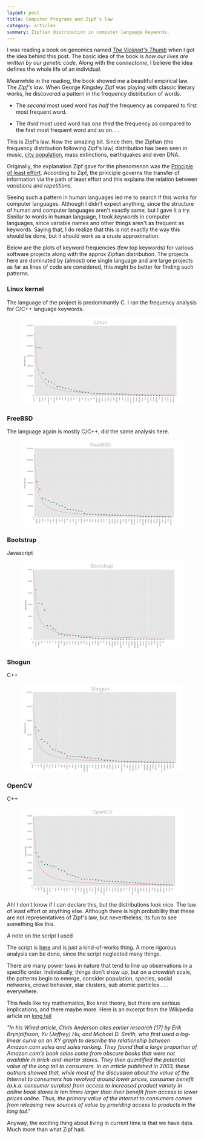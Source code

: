 ```yaml
---
layout: post
title: Computer Programs and Zipf's law
category: articles
summary: Zipfian distribution in computer language keywords.
---
```


<span class="dropcap">I</span> was reading a book on genomics named
*[The Violinist's Thumb](https://www.goodreads.com/book/show/13521382-the-violinist-s-thumb)*
when I got the idea behind this post. The basic idea of the book is *how our
lives are written by our genetic code*. Along with the *connectome*, I believe
the idea defines the whole life of an individual.

Meanwhile in the reading, the book showed me a beautiful empirical law. The
*Zipf's law*. When George Kingsley Zipf was playing with classic literary
works, he discovered a pattern in the frequency distribution of words.

+ The *second* most used word has *half* the frequency as compared to first
  most frequent word.

+ The *third* most used word has *one third* the frequency as compared to
  the first most frequent word and so on. . .

This is Zipf's law. Now the amazing bit. Since then, the Zipfian (the frequency
distribution following Zipf's law) distribution has been seen in music,
[city population](http://io9.com/the-mysterious-law-that-governs-the-size-of-your-city-1479244159),
mass extinctions, earthquakes and even DNA.

Originally, the explanation Zipf gave for the phenomenon was the
[Principle of least effort](https://en.wikipedia.org/wiki/Principle_of_least_effort).
According to Zipf, the principle governs the transfer of information via the
path of least effort and this explains the relation between *variations* and
*repetitions*.

Seeing such a pattern in human languages led me to search if this works for
computer languages. Although I didn't expect anything, since the structure of
human and computer languages aren't exactly same, but I gave it a try. Similar
to words in human language, I took *keywords* in computer languages, since
variable names and other things aren't as frequent as keywords. Saying that, I
do realize that this is not exactly the way this should be done, but it should
work as a crude approximation.

Below are the plots of keyword frequencies (few top keywords) for various
software projects along with the approx Zipfian distribution. The projects here
are dominated by (almost) one single language and are large projects as far as
lines of code are considered, this *might* be better for finding such patterns.

### Linux kernel

The language of the project is predominantly C. I ran the frequency analysis for
C/C++ language keywords.

<figure>
<a href="/images/posts/zipf/linux.png" data-lightbox="linux"> <img
src="/images/posts/zipf/linux.png"> </a>
</figure>

### FreeBSD

The language again is mostly C/C++, did the same analysis here.

<figure>
<a href="/images/posts/zipf/bsd.png" data-lightbox="bsd"> <img
src="/images/posts/zipf/bsd.png"> </a>
</figure>

### Bootstrap

Javascript

<figure>
<a href="/images/posts/zipf/bootstrap.png" data-lightbox="bootstrap"> <img
src="/images/posts/zipf/bootstrap.png"> </a>
</figure>

### Shogun

C++

<figure>
<a href="/images/posts/zipf/shogun.png" data-lightbox="shogun"> <img
src="/images/posts/zipf/shogun.png"> </a>
</figure>

### OpenCV

C++

<figure>
<a href="/images/posts/zipf/cv.png" data-lightbox="cv"> <img
src="/images/posts/zipf/cv.png"> </a>
</figure>

Ah! I don't know if I can declare this, but the distributions look nice. The law
of least effort or anything else. Although there is high probability that these
are not representatives of Zipf's law, but nevertheless, its fun to see
something like this.

<aside markdown="1">
<div class="aside-title">A note on the script I used</div>

The script is [here](https://github.com/lepisma/zipf) and is just a
kind-of-works thing. A more rigorous analysis can be done, since the script
neglected many things.
</aside>

There are many power laws in nature that tend to line up observations in a
specific order. Individually, things don't show up, but on a *crowdish* scale,
the patterns begin to emerge, consider population, species, social networks,
crowd behavior, star clusters, sub atomic particles . . . everywhere.

This feels like toy mathematics, like knot theory, but there are serious
implications, and there maybe more. Here is an excerpt from the Wikipedia
article on [long tail](http://en.wikipedia.org/wiki/Long_tail)

*"In his Wired article, Chris Anderson cites earlier research [17] by Erik
Brynjolfsson, Yu (Jeffrey) Hu, and Michael D. Smith, who first used a log-linear
curve on an XY graph to describe the relationship between Amazon.com sales and
sales ranking. They found that a large proportion of Amazon.com's book sales
come from obscure books that were not available in brick-and-mortar stores. They
then quantified the potential value of the long tail to consumers. In an article
published in 2003, these authors showed that, while most of the discussion about
the value of the Internet to consumers has revolved around lower prices,
consumer benefit (a.k.a. consumer surplus) from access to increased product
variety in online book stores is ten times larger than their benefit from access
to lower prices online. Thus, the primary value of the internet to consumers
comes from releasing new sources of value by providing access to products in the
long tail."*

Anyway, the exciting thing about living in current time is that we have data.
Much more than what Zipf had.
